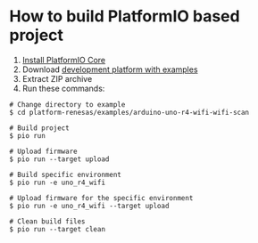 How to build PlatformIO based project
=====================================

1. [Install PlatformIO Core](https://docs.platformio.org/page/core.html)
2. Download [development platform with examples](https://github.com/maxgerhardt/platform-renesas/archive/develop.zip)
3. Extract ZIP archive
4. Run these commands:

```shell
# Change directory to example
$ cd platform-renesas/examples/arduino-uno-r4-wifi-wifi-scan

# Build project
$ pio run

# Upload firmware
$ pio run --target upload

# Build specific environment
$ pio run -e uno_r4_wifi

# Upload firmware for the specific environment
$ pio run -e uno_r4_wifi --target upload

# Clean build files
$ pio run --target clean
```
